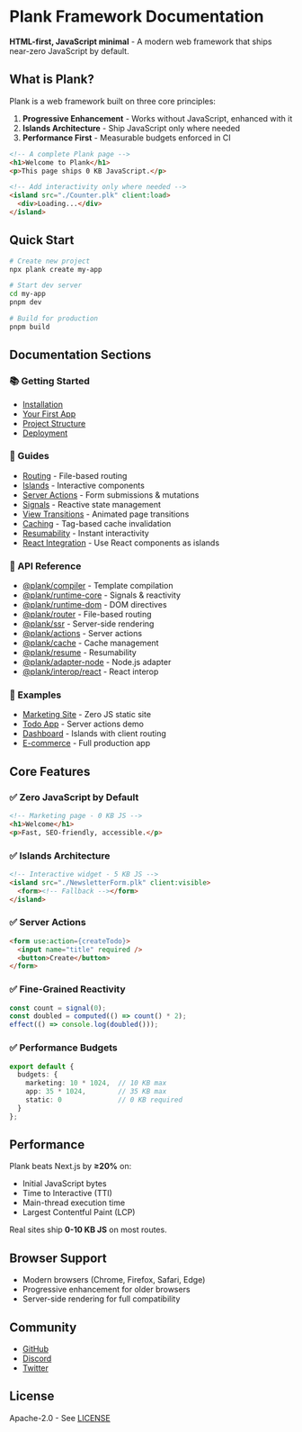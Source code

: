# Plank Framework Documentation

**HTML-first, JavaScript minimal** - A modern web framework that ships near-zero JavaScript by default.

## What is Plank?

Plank is a web framework built on three core principles:

1. **Progressive Enhancement** - Works without JavaScript, enhanced with it
2. **Islands Architecture** - Ship JavaScript only where needed
3. **Performance First** - Measurable budgets enforced in CI

```html
<!-- A complete Plank page -->
<h1>Welcome to Plank</h1>
<p>This page ships 0 KB JavaScript.</p>

<!-- Add interactivity only where needed -->
<island src="./Counter.plk" client:load>
  <div>Loading...</div>
</island>
```

## Quick Start

```bash
# Create new project
npx plank create my-app

# Start dev server
cd my-app
pnpm dev

# Build for production
pnpm build
```

## Documentation Sections

### 📚 Getting Started
- [Installation](./getting-started/installation.md)
- [Your First App](./getting-started/first-app.md)
- [Project Structure](./getting-started/project-structure.md)
- [Deployment](./getting-started/deployment.md)

### 📖 Guides
- [Routing](./guides/routing.md) - File-based routing
- [Islands](./guides/islands.md) - Interactive components
- [Server Actions](./guides/server-actions.md) - Form submissions & mutations
- [Signals](./guides/signals.md) - Reactive state management
- [View Transitions](./guides/view-transitions.md) - Animated page transitions
- [Caching](./guides/caching.md) - Tag-based cache invalidation
- [Resumability](./guides/resumability.md) - Instant interactivity
- [React Integration](./guides/react-integration.md) - Use React components as islands

### 🔌 API Reference
- [@plank/compiler](./api/compiler.md) - Template compilation
- [@plank/runtime-core](./api/runtime-core.md) - Signals & reactivity
- [@plank/runtime-dom](./api/runtime-dom.md) - DOM directives
- [@plank/router](./api/router.md) - File-based routing
- [@plank/ssr](./api/ssr.md) - Server-side rendering
- [@plank/actions](./api/actions.md) - Server actions
- [@plank/cache](./api/cache.md) - Cache management
- [@plank/resume](./api/resume.md) - Resumability
- [@plank/adapter-node](./api/adapter-node.md) - Node.js adapter
- [@plank/interop/react](./api/react-interop.md) - React interop

### 🎯 Examples
- [Marketing Site](./examples/marketing-site.md) - Zero JS static site
- [Todo App](./examples/todo-app.md) - Server actions demo
- [Dashboard](./examples/dashboard.md) - Islands with client routing
- [E-commerce](./examples/ecommerce.md) - Full production app

## Core Features

### ✅ Zero JavaScript by Default
```html
<!-- Marketing page - 0 KB JS -->
<h1>Welcome</h1>
<p>Fast, SEO-friendly, accessible.</p>
```

### ✅ Islands Architecture
```html
<!-- Interactive widget - 5 KB JS -->
<island src="./NewsletterForm.plk" client:visible>
  <form><!-- Fallback --></form>
</island>
```

### ✅ Server Actions
```html
<form use:action={createTodo}>
  <input name="title" required />
  <button>Create</button>
</form>
```

### ✅ Fine-Grained Reactivity
```typescript
const count = signal(0);
const doubled = computed(() => count() * 2);
effect(() => console.log(doubled()));
```

### ✅ Performance Budgets
```typescript
export default {
  budgets: {
    marketing: 10 * 1024,  // 10 KB max
    app: 35 * 1024,        // 35 KB max
    static: 0              // 0 KB required
  }
};
```

## Performance

Plank beats Next.js by **≥20%** on:
- Initial JavaScript bytes
- Time to Interactive (TTI)
- Main-thread execution time
- Largest Contentful Paint (LCP)

Real sites ship **0-10 KB JS** on most routes.

## Browser Support

- Modern browsers (Chrome, Firefox, Safari, Edge)
- Progressive enhancement for older browsers
- Server-side rendering for full compatibility

## Community

- [GitHub](https://github.com/plank/plank)
- [Discord](https://discord.gg/plank)
- [Twitter](https://twitter.com/plankframework)

## License

Apache-2.0 - See [LICENSE](../LICENSE)
